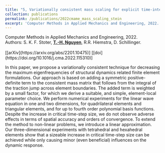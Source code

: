 ```yaml
---
title: "5, Variationally consistent mass scaling for explicit time-integration schemes of lower- and higher-order finite element methods"
collection: publications
permalink: /publications/2022cmame_mass_scaling_stein
excerpt: 'Computer Methods in Applied Mechanics and Engineering, 2022. Read more.'
---
```



<div class="small">
   Computer Methods in Applied Mechanics and Engineering, 2022.
</div>

<div class="small">
   Authors: S. K. F. Stoter, <u><strong>T.-H. Nguyen</strong></u>, R.R. Hiemstra, D. Schillinger. 
</div><br/>
[[arXiv](https://arxiv.org/abs/2201.10475)] [[doi](https://doi.org/10.1016/j.cma.2022.115310)]

In this paper, we propose a variationally consistent technique for decreasing the maximum eigenfrequencies of structural dynamics related finite element formulations. Our approach is based on adding a symmetric positive-definite term to the consistent mass matrix that follows from the integral of the traction jump across element boundaries. The added term is weighted by a small factor, for which we derive a suitable, and simple, element-local parameter choice. We perform numerical experiments for the linear wave equation in one and two dimensions, for quadrilateral elements and triangular elements, and for up to fourth order polynomial basis functions. Despite the increase in critical time-step size, we do not observe adverse effects in terms of spatial accuracy and orders of convergence. To extend the method to non-linear problems, we introduce a linear approximation. Our three-dimensional experiments with tetrahedral and hexahedral elements show that a sizeable increase in critical time-step size can be achieved while only causing minor (even beneficial) influences on the dynamic response.
